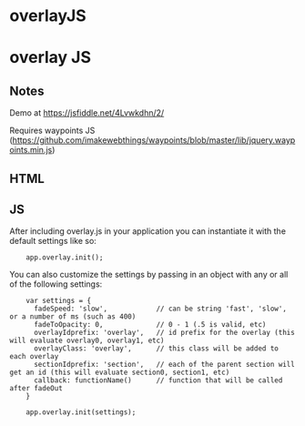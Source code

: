# overlayJS

overlay JS
============

Notes
------------

Demo at https://jsfiddle.net/4Lvwkdhn/2/

Requires waypoints JS (https://github.com/imakewebthings/waypoints/blob/master/lib/jquery.waypoints.min.js)

HTML
-------------


JS
-------------
After including overlay.js in your application you can instantiate it with the default settings like so:
~~~
    app.overlay.init();
~~~

You can also customize the settings by passing in an object with any or all of the following settings:
~~~
    var settings = {
      fadeSpeed: 'slow',            // can be string 'fast', 'slow', or a number of ms (such as 400)
      fadeToOpacity: 0,             // 0 - 1 (.5 is valid, etc)
      overlayIdprefix: 'overlay',   // id prefix for the overlay (this will evaluate overlay0, overlay1, etc)
      overlayClass: 'overlay',      // this class will be added to each overlay
      sectionIdprefix: 'section',   // each of the parent section will get an id (this will evaluate section0, section1, etc)
      callback: functionName()      // function that will be called after fadeOut
    }
    
    app.overlay.init(settings);
~~~
